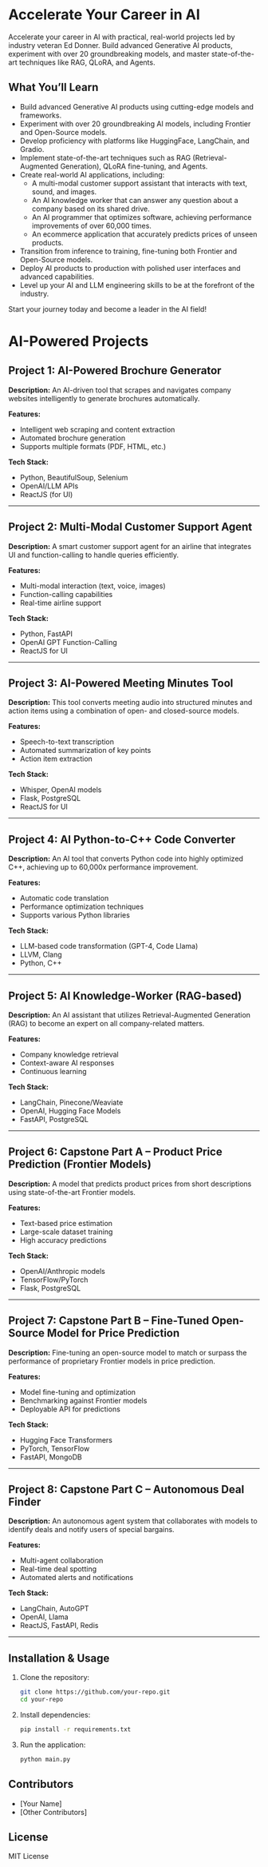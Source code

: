 # Accelerate Your Career in AI

Accelerate your career in AI with practical, real-world projects led by industry veteran Ed Donner. Build advanced Generative AI products, experiment with over 20 groundbreaking models, and master state-of-the-art techniques like RAG, QLoRA, and Agents.

## What You’ll Learn

- Build advanced Generative AI products using cutting-edge models and frameworks.
- Experiment with over 20 groundbreaking AI models, including Frontier and Open-Source models.
- Develop proficiency with platforms like HuggingFace, LangChain, and Gradio.
- Implement state-of-the-art techniques such as RAG (Retrieval-Augmented Generation), QLoRA fine-tuning, and Agents.
- Create real-world AI applications, including:
    - A multi-modal customer support assistant that interacts with text, sound, and images.
    - An AI knowledge worker that can answer any question about a company based on its shared drive.
    - An AI programmer that optimizes software, achieving performance improvements of over 60,000 times.
    - An ecommerce application that accurately predicts prices of unseen products.
- Transition from inference to training, fine-tuning both Frontier and Open-Source models.
- Deploy AI products to production with polished user interfaces and advanced capabilities.
- Level up your AI and LLM engineering skills to be at the forefront of the industry.

Start your journey today and become a leader in the AI field!

# AI-Powered Projects

## Project 1: AI-Powered Brochure Generator
**Description:**
An AI-driven tool that scrapes and navigates company websites intelligently to generate brochures automatically.

**Features:**
- Intelligent web scraping and content extraction
- Automated brochure generation
- Supports multiple formats (PDF, HTML, etc.)

**Tech Stack:**
- Python, BeautifulSoup, Selenium
- OpenAI/LLM APIs
- ReactJS (for UI)

---

## Project 2: Multi-Modal Customer Support Agent
**Description:**
A smart customer support agent for an airline that integrates UI and function-calling to handle queries efficiently.

**Features:**
- Multi-modal interaction (text, voice, images)
- Function-calling capabilities
- Real-time airline support

**Tech Stack:**
- Python, FastAPI
- OpenAI GPT Function-Calling
- ReactJS for UI

---

## Project 3: AI-Powered Meeting Minutes Tool
**Description:**
This tool converts meeting audio into structured minutes and action items using a combination of open- and closed-source models.

**Features:**
- Speech-to-text transcription
- Automated summarization of key points
- Action item extraction

**Tech Stack:**
- Whisper, OpenAI models
- Flask, PostgreSQL
- ReactJS for UI

---

## Project 4: AI Python-to-C++ Code Converter
**Description:**
An AI tool that converts Python code into highly optimized C++, achieving up to 60,000x performance improvement.

**Features:**
- Automatic code translation
- Performance optimization techniques
- Supports various Python libraries

**Tech Stack:**
- LLM-based code transformation (GPT-4, Code Llama)
- LLVM, Clang
- Python, C++

---

## Project 5: AI Knowledge-Worker (RAG-based)
**Description:**
An AI assistant that utilizes Retrieval-Augmented Generation (RAG) to become an expert on all company-related matters.

**Features:**
- Company knowledge retrieval
- Context-aware AI responses
- Continuous learning

**Tech Stack:**
- LangChain, Pinecone/Weaviate
- OpenAI, Hugging Face Models
- FastAPI, PostgreSQL

---

## Project 6: Capstone Part A – Product Price Prediction (Frontier Models)
**Description:**
A model that predicts product prices from short descriptions using state-of-the-art Frontier models.

**Features:**
- Text-based price estimation
- Large-scale dataset training
- High accuracy predictions

**Tech Stack:**
- OpenAI/Anthropic models
- TensorFlow/PyTorch
- Flask, PostgreSQL

---

## Project 7: Capstone Part B – Fine-Tuned Open-Source Model for Price Prediction
**Description:**
Fine-tuning an open-source model to match or surpass the performance of proprietary Frontier models in price prediction.

**Features:**
- Model fine-tuning and optimization
- Benchmarking against Frontier models
- Deployable API for predictions

**Tech Stack:**
- Hugging Face Transformers
- PyTorch, TensorFlow
- FastAPI, MongoDB

---

## Project 8: Capstone Part C – Autonomous Deal Finder
**Description:**
An autonomous agent system that collaborates with models to identify deals and notify users of special bargains.

**Features:**
- Multi-agent collaboration
- Real-time deal spotting
- Automated alerts and notifications

**Tech Stack:**
- LangChain, AutoGPT
- OpenAI, Llama
- ReactJS, FastAPI, Redis

---

## Installation & Usage
1. Clone the repository:
   ```bash
   git clone https://github.com/your-repo.git
   cd your-repo
   ```
2. Install dependencies:
   ```bash
   pip install -r requirements.txt
   ```
3. Run the application:
   ```bash
   python main.py
   ```

## Contributors
- [Your Name]
- [Other Contributors]

## License
MIT License

